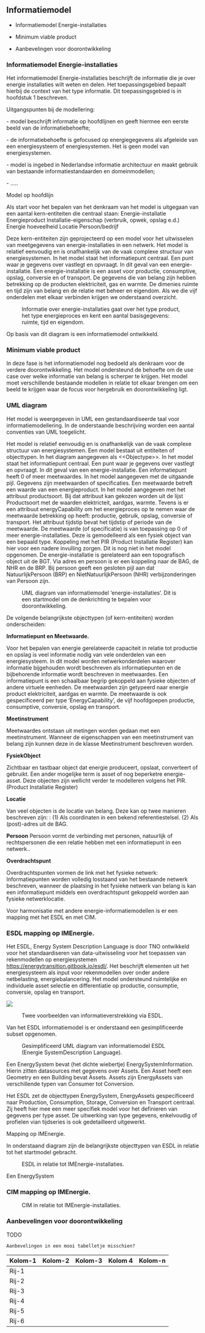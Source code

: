Informatiemodel
---------------

-   Informatiemodel Energie-installaties

-   Minimum viable product

-   Aanbevelingen voor doorontwikkeling

### Informatiemodel Energie-installaties

Het informatiemodel Energie-installaties beschrijft de informatie die je over
energie installaties wilt weten en delen. Het toepassingsgebied bepaalt hierbij
de context van het type informatie. Dit toepassingsgebied is in hoofdstuk 1
beschreven.

Uitgangspunten bij de modellering:

\- model beschrijft informatie op hoofdlijnen en geeft hiermee een eerste beeld
van de informatiebehoefte;

\- de informatiebehoefte is gefocused op energiegegevens als afgeleide van een
energiesysteem of energiesystemen. Het is geen model van energiesystemen.

\- model is ingebed in Nederlandse informatie architectuur en maakt gebruik van
bestaande informatiestandaarden en domeinmodellen;

\- …..

Model op hoofdlijn

Als start voor het bepalen van het denkraam van het model is uitgegaan van een aantal kern-entiteiten die centraal staan:
Energie-installatie
Energieproduct
Installatie-eigenschap (verbruik, opwek, opslag e.d.)
Energie hoeveelheid
Locatie
Persoon/bedrijf

Deze kern-entiteiten zijn geprojecteerd op een model voor het uitwisselen van meetgegevens van energie-installaties in een
netwerk. Het model is relatief eenvoudig en is onafhankelijk van de vaak
complexe structuur van energiesystemen. In het model staat het informatiepunt
centraal. Een punt waar je gegevens over vastlegt en opvraagt. In dit geval van
een energie-installatie. Een energie-installatie is een asset voor productie,
consumptive, opslag, conversie en of transport. De gegevens die van belang zijn
hebben betrekking op de producten elektriciteit, gas en warmte. De dimenies
ruimte en tijd zijn van belang en de relatie met beheer en eigendom. Als we die
vijf onderdelen met elkaar verbinden krijgen we onderstaand overzicht.

<!-- ![](media/b90085e632892b2944e058e974353591.png) -->
<!-- Figuur X: Informatie over energie-installaties gaat over het type product, het type energieproces en kent een aantal basisgegevens: ruimte, tijd en eigendom. -->

<figure id="basisgegevens">
    <img src="media/b90085e632892b2944e058e974353591.png" alt="">
    <figcaption>Informatie over energie-installaties gaat over het type product, het type energieproces en kent een aantal basisgegevens: ruimte, tijd en eigendom.
    </figcaption>
</figure>

Op basis van dit diagram is een informatiemodel ontwikkeld.

### Minimum viable product

In deze fase is het informatiemodel nog bedoeld als denkraam voor de verdere
doorontwikkeling. Het model ondersteund de behoefte om de use case over welke
informatie van belang is scherper te krijgen. Het model moet verschillende
bestaande modellen in relatie tot elkaar brengen om een beeld te krijgen waar de
focus voor hergebruik en doorontwikkeling ligt.

### UML diagram

Het model is weergegeven in UML een gestandaardiseerde taal voor
informatiemodellering. In de onderstaande beschrijving worden een aantal
conventies van UML toegelicht.

Het model is relatief eenvoudig en is onafhankelijk van de vaak complexe
structuur van energiesystemen. Een model bestaat uit entiteiten of objecttypen.
In het diagram aangegeven als \<\<Objectype\>\>. In het model staat het
informatiepunt centraal. Een punt waar je gegevens over vastlegt en opvraagt. In
dit geval van een energie-installatie. Een informatiepunt heeft 0 of meer
meetwaardes. In het model aangegeven met de uitgaande pijl. Gegevens zijn
meetwaarden of specificaties. Een meetwaarde betreft een waarde van een
energieproduct. In het model aangegeven met het attribuut productsoort. Bij dat
attribuut kan gekozen worden uit de lijst Productsoort met de waarden
elektricteit, aardgas, warmte. Tevens is er een attribuut energyCapability om
het energieproces op te nemen waar de meetwaarde betrekking op heeft: productie,
gebruik, opslag, conversie of transport. Het attribuut tijdstip bevat het
tijdstip of periode van de meetwaarde. De meetwaarde (of specificatie) is van
toepassing op 0 of meer energie-installaties. Deze is gemodelleerd als een
fysiek object van een bepaald type. Koppeling met het PIR (Product Installatie
Register) kan hier voor een nadere invulling zorgen. Dit is nog niet in het
model opgenomen. De energie-installatie is gerelateerd aan een topografisch
object uit de BGT. Via adres en persoon is er een koppeling naar de BAG, de
NHR en de BRP. Bij persoon geeft een gesloten pijl aan dat NatuurlijkPersoon (BRP) en
NietNatuurlijkPersoon (NHR) verbijzonderingen van Persoon zijn.

<!-- ![](media/IMEnergie-installaties.png) -->
<!-- Figuur X: UML diagram van informatiemodel ‘energie-installaties’. Dit is een startmodel om de denkrichting te bepalen voor doorontwikkeling. -->

<figure id="startmodel">
    <img src="media/IMEnergie-installaties.png" alt="">
    <figcaption>UML diagram van informatiemodel ‘energie-installaties’. Dit is een startmodel om de denkrichting te bepalen voor doorontwikkeling.
    </figcaption>
</figure>

De volgende belangrijkste objecttypen (of kern-entiteiten) worden onderscheiden:

**Informatiepunt en Meetwaarde.**

Voor het bepalen van energie gerelateerde capaciteit in relatie tot productie en
opslag is veel informatie nodig van vele onderdelen van een energiesysteem. In
dit model worden netwerkonderdelen waarover informatie bijgehouden wordt
beschreven als informatiepunten en de bijbehorende informatie wordt beschreven
in meetwaardes. Een informatiepunt is een schaalbaar begrip gekoppeld aan
fysieke objecten of andere virtuele eenheden. De meetwaarden zijn getypeerd naar
energie product elektriciteit, aardgas en warmte. De meetwaarde is ook gespecificeerd per type ‘EnergyCapability’, de
vijf hoofdgoepen productie, consumptive, conversie, opslag en transport.


**Meetinstrument**

Meetwaardes ontstaan uit metingen worden gedaan met een meetinstrument. Wanneer
de eigenschappen van een meetinstrument van belang zijn kunnen deze in de klasse
Meetinstrument beschreven worden.

**FysiekObject**

Zichtbaar en tastbaar object dat energie produceert, opslaat, converteert of
gebruikt. Een ander mogelijke term is asset of nog beperketre energie-asset. Deze objecten zijn wellicht verder te modelleren volgens het PIR.
(Product Installatie Register)

**Locatie**

Van veel objecten is de locatie van belang. Deze kan op twee manieren beschreven
zijn: : (1) Als coordinaten in een bekend referentiestelsel. (2) Als
(post)-adres uit de BAG.

**Persoon**
Persoon vormt de verbinding met personen, natuurlijk of rechtspersonen die een relatie hebben met een informatiepunt in een netwerk..

**Overdrachtspunt**

Overdrachtspunten vormen de link met het fysieke netwerk: Informatiepunten
worden volledig losstaand van het bestaande netwerk beschreven, wanneer de
plaatsing in het fysieke netwerk van belang is kan een informatiepunt middels
een overdrachtspunt gekoppeld worden aan fysieke netwerklocatie.

Voor harmonisatie met andere energie-informatiemodellen is er een mapping met het ESDL en
met CIM.

### ESDL mapping op IMEnergie.


Het ESDL, Energy System Description Language is door TNO ontwikkeld voor het
standaardiseren van data-uitwisseling voor het toepassen van rekenmodellen op
energiesystemen https://energytransition.gitbook.io/esdl/. Het beschrijft elementen uit het energiesysteem als input voor
rekenmodellen over onder andere netbelasting, energiebalancering. Het model ondersteund ruimtelijke en individuele asset selectie en differentiatie op productie, consumptie, conversie, opslag en transport.

![](media/Energiebalans.png)

<!-- ![](media/Solar.png) -->
<!-- Figuur X: Twee voorbeelden van informatieverstrekking via ESDL. -->

<figure id="ESDL-voorbeelden">
    <img src="media/Solar.png" alt="">
    <figcaption>Twee voorbeelden van informatieverstrekking via ESDL.</figcaption>
</figure>

Van het ESDL informatiemodel is er onderstaand een gesimplificeerde subset opgenomen.

<!-- ![](media/ESDL_placeholder_objecttypen.png) -->

<!-- Figuur X: Gesimplificeerd UML diagram van informatiemodel ESDL (Energie System Description Language). -->

<figure id="ESDL-objecttypen">
    <img src="media/ESDL_placeholder_objecttypen.png" alt="">
    <figcaption>Gesimplificeerd UML diagram van informatiemodel ESDL (Energie SystemDescription Language).
    </figcaption>
</figure>

Een EnergySystem bevat (het dichte wiebertje) EnergySystemInformation. Hierin zitten datasources met gegevens over Assets. Een Asset heeft een Geometry en een Building bevat Assets. Assets zijn EnergyAssets van verschillende typen van Consumer tot Conversion.

Het ESDL zet de objecttypen EnergySystem, EnergyAssets gespecificeerd naar Production, Consumption, Storage, Conversion en Transport centraal. Zij heeft hier mee een meer specifiek model voor het definieren van gegevens per type asset. De uitwerking van type gegevens, enkelvoudig of profielen vian tijdseries is ook gedetailleerd uitgewerkt.

Mapping op IMEnergie.

In onderstaand diagram zijn de belangrijkste objecttypen van ESDL in relatie tot het startmodel gebracht.

<!-- ![](media/IMEnergie_en_ESDL.png) -->
<!-- Figuur X: ESDL in relatie tot IMEnergie-installaties. -->

<figure id="IMEnergie_en_ESDL">
    <img src="media/IMEnergie_en_ESDL.png" alt="">
    <figcaption>ESDL in relatie tot IMEnergie-installaties.</figcaption>
</figure>

Een EnergySystem 

### CIM mapping op IMEnergie.

<!-- ![](media/IMEnergie_en_CIM.png) -->
<!-- Figuur X: CIM in relatie tot IMEnergie-installaties. -->

<figure id="IMEnergie_en_CIM">
    <img src="media/IMEnergie_en_CIM.png" alt="">
    <figcaption>CIM in relatie tot IMEnergie-installaties.
    </figcaption>
</figure>

### Aanbevelingen voor doorontwikkeling

TODO

~~~~~~~~~~~~~~~~~~~~~~~~~~~~~~~~~~~~~~~~~~~~~~~~~~~~~~~~~~~~~~~~~~~~~~~~~~~~~~~~
Aanbevelingen in een mooi tabelletje misschien?
~~~~~~~~~~~~~~~~~~~~~~~~~~~~~~~~~~~~~~~~~~~~~~~~~~~~~~~~~~~~~~~~~~~~~~~~~~~~~~~~

| Kolom-1 | Kolom-2 | Kolom-3 | Kolom 4 | Kolom-n |
|---------|---------|---------|---------|---------|
| Rij-1   |         |         |         |         |
| Rij-2   |         |         |         |         |
| Rij-3   |         |         |         |         |
| Rij-4   |         |         |         |         |
| Rij-5   |         |         |         |         |
| Rij-6   |         |         |         |         |
